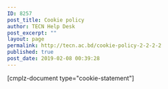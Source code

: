```yaml
---
ID: 8257
post_title: Cookie policy
author: TECN Help Desk
post_excerpt: ""
layout: page
permalink: http://tecn.ac.bd/cookie-policy-2-2-2-2
published: true
post_date: 2019-02-08 00:39:28
---
```

[cmplz-document type="cookie-statement"]